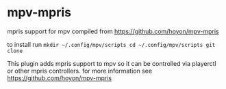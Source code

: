 # mpv-mpris
mpris support for mpv
compiled from https://github.com/hoyon/mpv-mpris

to install run 
`mkdir ~/.config/mpv/scripts
 cd ~/.config/mpv/scripts
 git clone `
 
This plugin adds mpris support to mpv so it can be controlled via playerctl or other mpris controllers.
for more information see https://github.com/hoyon/mpv-mpris
